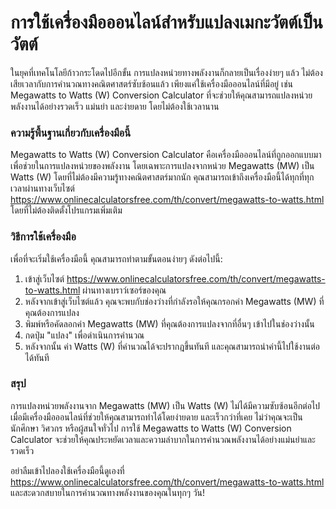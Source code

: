 การใช้เครื่องมือออนไลน์สำหรับแปลงเมกะวัตต์เป็นวัตต์
===================================================

ในยุคที่เทคโนโลยีก้าวกระโดดไปอีกขั้น การแปลงหน่วยทางพลังงานก็กลายเป็นเรื่องง่ายๆ แล้ว ไม่ต้องเสียเวลากับการคำนวณทางคณิตศาสตร์ซับซ้อนแล้ว เพียงแค่ใช้เครื่องมือออนไลน์ที่มีอยู่ เช่น Megawatts to Watts (W) Conversion Calculator ที่จะช่วยให้คุณสามารถแปลงหน่วยพลังงานได้อย่างรวดเร็ว แม่นยำ และง่ายดาย โดยไม่ต้องใช้เวลานาน

### ความรู้พื้นฐานเกี่ยวกับเครื่องมือนี้

Megawatts to Watts (W) Conversion Calculator คือเครื่องมือออนไลน์ที่ถูกออกแบบมาเพื่อช่วยในการแปลงหน่วยของพลังงาน โดยเฉพาะการแปลงจากหน่วย Megawatts (MW) เป็น Watts (W) โดยที่ไม่ต้องมีความรู้ทางคณิตศาสตร์มากนัก คุณสามารถเข้าถึงเครื่องมือนี้ได้ทุกที่ทุกเวลาผ่านทางเว็บไซต์ <https://www.onlinecalculatorsfree.com/th/convert/megawatts-to-watts.html> โดยที่ไม่ต้องติดตั้งโปรแกรมเพิ่มเติม

### วิธีการใช้เครื่องมือ

เพื่อที่จะเริ่มใช้เครื่องมือนี้ คุณสามารถทำตามขั้นตอนง่ายๆ ดังต่อไปนี้:

1. เข้าสู่เว็บไซต์ <https://www.onlinecalculatorsfree.com/th/convert/megawatts-to-watts.html> ผ่านทางเบราว์เซอร์ของคุณ
2. หลังจากเข้าสู่เว็บไซต์แล้ว คุณจะพบกับช่องว่างที่กำลังรอให้คุณกรอกค่า Megawatts (MW) ที่คุณต้องการแปลง
3. พิมพ์หรือคัดลอกค่า Megawatts (MW) ที่คุณต้องการแปลงจากที่อื่นๆ เข้าไปในช่องว่างนั้น
4. กดปุ่ม "แปลง" เพื่อดำเนินการคำนวณ
5. หลังจากนั้น ค่า Watts (W) ที่คำนวณได้จะปรากฎขึ้นทันที และคุณสามารถนำค่านี้ไปใช้งานต่อได้ทันที

### สรุป

การแปลงหน่วยพลังงานจาก Megawatts (MW) เป็น Watts (W) ไม่ได้มีความซับซ้อนอีกต่อไป เมื่อมีเครื่องมือออนไลน์ที่ช่วยให้คุณสามารถทำได้โดยง่ายดาย และเร็วกว่าที่เคย ไม่ว่าคุณจะเป็นนักศึกษา วิศวกร หรือผู้สนใจทั่วไป การใช้ Megawatts to Watts (W) Conversion Calculator จะช่วยให้คุณประหยัดเวลาและความลำบากในการคำนวณพลังงานได้อย่างแม่นยำและรวดเร็ว

อย่าลืมเข้าไปลองใช้เครื่องมือนี้ดูเองที่ <https://www.onlinecalculatorsfree.com/th/convert/megawatts-to-watts.html> และสะดวกสบายในการคำนวณทางพลังงานของคุณในทุกๆ วัน!